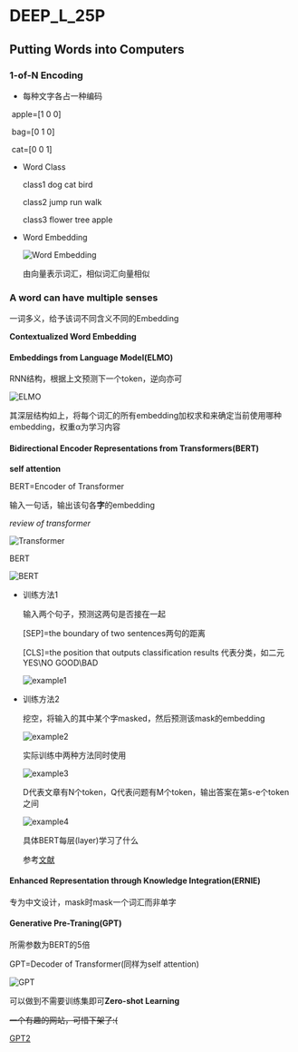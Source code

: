 # DEEP_L_25P

## 	Putting Words into Computers

### 	1-of-N Encoding

- 每种文字各占一种编码

​		apple=[1 0 0]

​		bag=[0 1 0]

​		cat=[0 0 1]

- Word Class

  class1 dog cat bird

  class2 jump run walk

  class3 flower tree apple

- Word Embedding

  ![Word Embedding](https://github.com/kkolento/Hello-World/tree/master/lesson/DeepLearning/DEEP_L_25P.assets)

  由向量表示词汇，相似词汇向量相似

### A word can have multiple senses

一词多义，给予该词不同含义不同的Embedding

**Contextualized Word Embedding**

#### Embeddings from Language Model(ELMO)

RNN结构，根据上文预测下一个token，逆向亦可

![ELMO](./DEEP_L_25P.assets/image-20200801201838988.png)

其深层结构如上，将每个词汇的所有embedding加权求和来确定当前使用哪种embedding，权重α为学习内容

#### Bidirectional Encoder Representations from Transformers(BERT)

**self attention**

BERT=Encoder of Transformer

输入一句话，输出该句各**字**的embedding

*review of transformer*

![Transformer](./DEEP_L_25P.assets/image-20200801202515232.png)

BERT

![BERT](./DEEP_L_25P.assets/image-20200801202546394.png)

- 训练方法1

  输入两个句子，预测这两句是否接在一起

  [SEP]=the boundary of two sentences两句的距离

  [CLS]=the position that outputs classification results 代表分类，如二元YES\NO GOOD\BAD

  ![example1](./DEEP_L_25P.assets/image-20200801203551018.png)

- 训练方法2

  挖空，将输入的其中某个字masked，然后预测该mask的embedding

  ![example2](./DEEP_L_25P.assets/image-20200801203013372.png)

  实际训练中两种方法同时使用

  ![example3](./DEEP_L_25P.assets/image-20200801204153079.png)

  D代表文章有N个token，Q代表问题有M个token，输出答案在第s-e个token之间

  ![example4](./DEEP_L_25P.assets/image-20200801204422004.png)

  具体BERT每层(layer)学习了什么

  参考[文献](https://arxiv.org/abs/1905.05950)


#### Enhanced Representation through Knowledge Integration(ERNIE)

专为中文设计，mask时mask一个词汇而非单字

#### Generative Pre-Traning(GPT)

所需参数为BERT的5倍

GPT=Decoder of Transformer(同样为self attention)

![GPT](./DEEP_L_25P.assets/image-20200801205603015.png)

可以做到不需要训练集即可**Zero-shot Learning**

~~一个有趣的网站，可惜下架了:(~~

[GPT2](talktotransformer.com)





